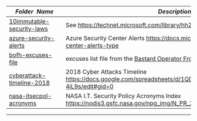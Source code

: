 |&nbsp;&nbsp;&nbsp;&nbsp;_Folder&nbsp;&nbsp;Name_&nbsp;&nbsp;&nbsp;&nbsp;| _Description of Contents_
|:----------------|--------------------------------------------------------------------------------------------------------------------------------------------------------
| [10immutable-security-laws](10immutable-security-laws.txt) |  See <https://technet.microsoft.com/library/hh278941.aspx> 
| [azure-security-alerts](azure-security-alerts.txt) | Azure Security Center Alerts <https://docs.microsoft.com/azure/security-center/security-center-alerts-type>  
| [bofh-excuses-file](bofh-excuses-file.txt) |  excuses list file from the [Bastard Operator From Hell Style Excuse Server](http://pages.cs.wisc.edu/~ballard/bofh/) by Jeff Ballard 
| [cyberattack-timeline-2018](cyberattack-timeline-2018.txt) |  2018 Cyber Attacks Timeline <https://docs.google.com/spreadsheets/d/1QDFTtYVKTaosH1DYafuYsQ4vEfeHX8Q1utP6k-4iL9s/edit#gid=0> 
| [nasa-itsecpol-acronyms](nasa-itsecpol-acronyms.txt) |  NASA I.T. Security Policy Acronyms Index <https://nodis3.gsfc.nasa.gov/npg_img/N_PR_2810_001A_/N_PR_2810_001A_.pdf> 

* * *

